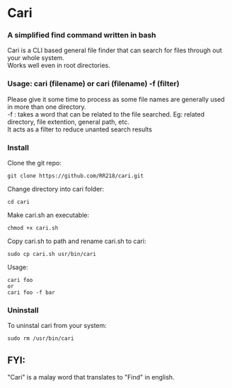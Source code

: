 # Cari
### A simplified find command written in bash
Cari is a CLI based general file finder that can search for files through out your whole system. <br>
Works well even in root directories.
### Usage: cari (filename) or cari (filename) -f (filter)
Please give it some time to process as some file names are generally used in more than one directory. <br>
-f : takes a word that can be related to the file searched. Eg: related directory, file extention, general path, etc. <br>
It acts as a filter to reduce unanted search results

### Install
Clone the git repo:
```
git clone https://github.com/RR218/cari.git
```
Change directory into cari folder:
```
cd cari
```
Make cari.sh an executable:
```
chmod +x cari.sh
```
Copy cari.sh to path and rename cari.sh to cari:
```
sudo cp cari.sh usr/bin/cari
```
Usage:
```
cari foo
or
cari foo -f bar
```
### Uninstall
To uninstal cari from your system:
```
sudo rm /usr/bin/cari
```

## FYI:
"Cari" is a malay word that translates to "Find" in english.
